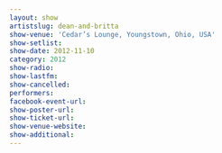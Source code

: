 ```yaml
---
layout: show
artistslug: dean-and-britta
show-venue: 'Cedar’s Lounge, Youngstown, Ohio, USA'
show-setlist: 
show-date: 2012-11-10
category: 2012
show-radio: 
show-lastfm: 
show-cancelled: 
performers: 
facebook-event-url: 
show-poster-url: 
show-ticket-url: 
show-venue-website: 
show-additional: 
---
```


